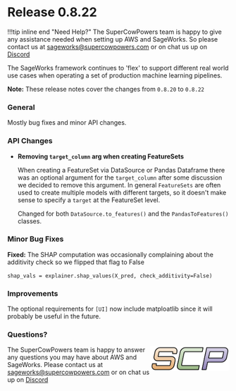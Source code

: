 # Release 0.8.22

!!!tip inline end "Need Help?"
    The SuperCowPowers team is happy to give any assistance needed when setting up AWS and SageWorks. So please contact us at [sageworks@supercowpowers.com](mailto:sageworks@supercowpowers.com) or on chat us up on [Discord](https://discord.gg/WHAJuz8sw8) 

The SageWorks framework continues to 'flex' to support different real world use cases when operating a set of production machine learning pipelines.

**Note:** These release notes cover the changes from `0.8.20` to `0.8.22`


### General
Mostly bug fixes and minor API changes.

### API Changes

- **Removing `target_column` arg when creating FeatureSets**
    
    When creating a FeatureSet via DataSource or Pandas Dataframe there was an optional argument for the `target_column` after some discussion we decided to remove this argument. In general `FeatureSets` are often used to create multiple models with different targets, so it doesn't make sense to specify a `target` at the FeatureSet level.
    
    Changed for both `DataSource.to_features()` and the `PandasToFeatures()` classes.
	
	
### Minor Bug Fixes
**Fixed:** The SHAP computation was occasionally complaining about the additivity check so we flipped that flag to False

```
shap_vals = explainer.shap_values(X_pred, check_additivity=False)
```
 
### Improvements
The optional requirements for `[UI]` now include matploatlib since it will probably be useful in the future.

### Questions?
<img align="right" src="../../images/scp.png" width="180">

The SuperCowPowers team is happy to answer any questions you may have about AWS and SageWorks. Please contact us at [sageworks@supercowpowers.com](mailto:sageworks@supercowpowers.com) or on chat us up on [Discord](https://discord.gg/WHAJuz8sw8) 


